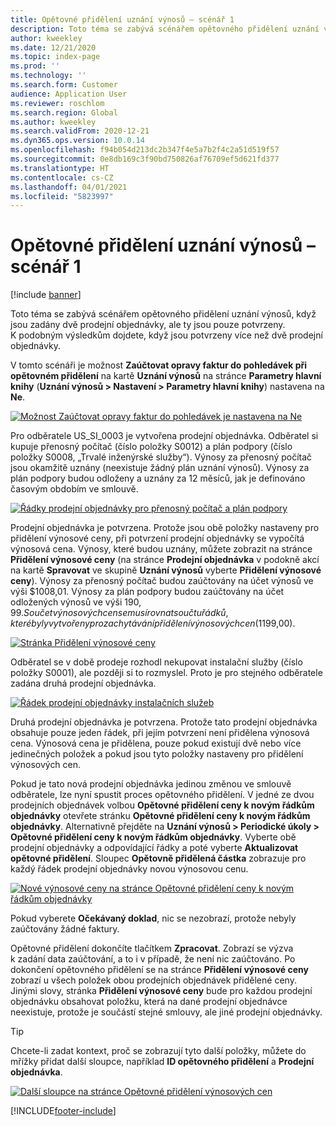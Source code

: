 ```yaml
---
title: Opětovné přidělení uznání výnosů – scénář 1
description: Toto téma se zabývá scénářem opětovného přidělení uznání výnosů, když jsou zadány dvě prodejní objednávky, ale ty jsou pouze potvrzeny. K podobným výsledkům dojdete, když jsou potvrzeny více než dvě prodejní objednávky.
author: kweekley
ms.date: 12/21/2020
ms.topic: index-page
ms.prod: ''
ms.technology: ''
ms.search.form: Customer
audience: Application User
ms.reviewer: roschlom
ms.search.region: Global
ms.author: kweekley
ms.search.validFrom: 2020-12-21
ms.dyn365.ops.version: 10.0.14
ms.openlocfilehash: f94b054d213dc2b347f4e5a7b2f4c2a51d519f57
ms.sourcegitcommit: 0e8db169c3f90bd750826af76709ef5d621fd377
ms.translationtype: HT
ms.contentlocale: cs-CZ
ms.lasthandoff: 04/01/2021
ms.locfileid: "5823997"
---
```

# <a name="revenue-recognition-reallocation--scenario-1"></a>Opětovné přidělení uznání výnosů – scénář 1

[!include [banner](../includes/banner.md)]

Toto téma se zabývá scénářem opětovného přidělení uznání výnosů, když jsou zadány dvě prodejní objednávky, ale ty jsou pouze potvrzeny. K podobným výsledkům dojdete, když jsou potvrzeny více než dvě prodejní objednávky.

V tomto scénáři je možnost **Zaúčtovat opravy faktur do pohledávek při opětovném přidělení** na kartě **Uznání výnosů** na stránce **Parametry hlavní knihy** (**Uznání výnosů \> Nastavení \> Parametry hlavní knihy**) nastavena na **Ne**.

[![Možnost Zaúčtovat opravy faktur do pohledávek je nastavena na Ne](./media/06_rev-rec-scenarios.png)](./media/06_rev-rec-scenarios.png)

Pro odběratele US\_SI\_0003 je vytvořena prodejní objednávka. Odběratel si kupuje přenosný počítač (číslo položky S0012) a plán podpory (číslo položky S0008, „Trvalé inženýrské služby“). Výnosy za přenosný počítač jsou okamžitě uznány (neexistuje žádný plán uznání výnosů). Výnosy za plán podpory budou odloženy a uznány za 12 měsíců, jak je definováno časovým obdobím ve smlouvě.

[![Řádky prodejní objednávky pro přenosný počítač a plán podpory](./media/07_rev-rec-scenarios.png)](./media/07_rev-rec-scenarios.png)

Prodejní objednávka je potvrzena. Protože jsou obě položky nastaveny pro přidělení výnosové ceny, při potvrzení prodejní objednávky se vypočítá výnosová cena. Výnosy, které budou uznány, můžete zobrazit na stránce **Přidělení výnosové ceny** (na stránce **Prodejní objednávka** v podokně akcí na kartě **Spravovat** ve skupině **Uznání výnosů** vyberte **Přidělení výnosové ceny**). Výnosy za přenosný počítač budou zaúčtovány na účet výnosů ve výši $1008,01. Výnosy za plán podpory budou zaúčtovány na účet odložených výnosů ve výši $190,99. Součet výnosových cen se musí rovnat součtu řádků, které byly vytvořeny pro zachytávání přidělení výnosových cen ($1199,00).

[![Stránka Přidělení výnosové ceny](./media/08_rev-rec-scenarios.png)](./media/08_rev-rec-scenarios.png)

Odběratel se v době prodeje rozhodl nekupovat instalační služby (číslo položky S0001), ale později si to rozmyslel. Proto je pro stejného odběratele zadána druhá prodejní objednávka.

[![Řádek prodejní objednávky instalačních služeb](./media/09_rev-rec-scenarios.png)](./media/09_rev-rec-scenarios.png)

Druhá prodejní objednávka je potvrzena. Protože tato prodejní objednávka obsahuje pouze jeden řádek, při jejím potvrzení není přidělena výnosová cena. Výnosová cena je přidělena, pouze pokud existují dvě nebo více jedinečných položek a pokud jsou tyto položky nastaveny pro přidělení výnosových cen.

Pokud je tato nová prodejní objednávka jedinou změnou ve smlouvě odběratele, lze nyní spustit proces opětovného přidělení. V jedné ze dvou prodejních objednávek volbou **Opětovné přidělení ceny k novým řádkům objednávky** otevřete stránku **Opětovné přidělení ceny k novým řádkům objednávky**. Alternativně přejděte na **Uznání výnosů \> Periodické úkoly \> Opětovné přidělení ceny k novým řádkům objednávky**. Vyberte obě prodejní objednávky a odpovídající řádky a poté vyberte **Aktualizovat opětovné přidělení**. Sloupec **Opětovně přidělená částka** zobrazuje pro každý řádek prodejní objednávky novou výnosovou cenu.

[![Nové výnosové ceny na stránce Opětovné přidělení ceny k novým řádkům objednávky](./media/10_rev-rec-scenarios.png)](./media/10_rev-rec-scenarios.png)

Pokud vyberete **Očekávaný doklad**, nic se nezobrazí, protože nebyly zaúčtovány žádné faktury.

Opětovné přidělení dokončíte tlačítkem **Zpracovat**. Zobrazí se výzva k zadání data zaúčtování, a to i v případě, že není nic zaúčtováno. Po dokončení opětovného přidělení se na stránce **Přidělení výnosové ceny** zobrazí u všech položek obou prodejních objednávek přidělené ceny. Jinými slovy, stránka **Přidělení výnosové ceny** bude pro každou prodejní objednávku obsahovat položku, která na dané prodejní objednávce neexistuje, protože je součástí stejné smlouvy, ale jiné prodejní objednávky.

> [!TIP]
> Chcete-li zadat kontext, proč se zobrazují tyto další položky, můžete do mřížky přidat další sloupce, například **ID opětovného přidělení** a **Prodejní objednávka**.
> 
> [![Další sloupce na stránce Opětovné přidělení výnosových cen](./media/11_rev-rec-scenarios.png)](./media/11_rev-rec-scenarios.png)


[!INCLUDE[footer-include](../../includes/footer-banner.md)]